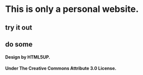 # This is only a personal website.
## try it out
## do some

#### Design by HTML5UP.
#### Under The Creative Commons Attribute 3.0 License.
